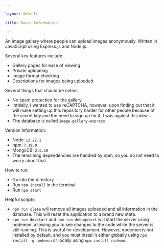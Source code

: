 ```yaml
---

layout: default

title: Basic Information

---
```


An image gallery where people can upload images anonymously. Written in JavaScript using Express.js and Node.js. 

Several key features include:

* Gallery pages for ease of viewing
* Private uploading
* Image format checking
* Descriptions for images being uploaded

Several things that should be noted:

* No spam protection for the gallery
* Intitially, I wanted to use reCAPTCHA, however, upon finding out that it will make setting up this repository harder for other people because of the secret key and the need to sign up for it, I was against this idea.
* The database is called `image-gallery-express`

Version Information:

* Node: `12.22.1`
* npm: `7.19.0`
* MongoDB: `2.6.10`
* The remaining dependencies are handled by npm, so you do not need to worry about that.

How to run:
* Go into the directory
* Run `npm install` in the terminal
* Run `npm start`

Helpful scripts:
* `npm run clean` will remove all images uploaded and all information in the database. This will reset the application to a brand new state.
* `npm run devstart` and `npm run debugstart` will start the server using nodemon, allowing you to see changes to the code while the server is still running. This is useful for development. However, nodemon is not installed by default, and you must install it either globally using `npm install -g nodemon` or locally using `npm install nodemon`.
